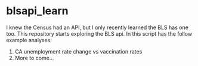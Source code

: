 # blsapi_learn
I knew the Census had an API, but I only recently learned the BLS has one too. This repository starts exploring the BLS api. In this script has the follow example analyses:
1. CA unemployment rate change vs vaccination rates
2. More to come...

